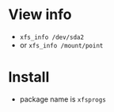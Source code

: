 # View info
- `xfs_info /dev/sda2`
- or `xfs_info /mount/point`

# Install
- package name is `xfsprogs`

